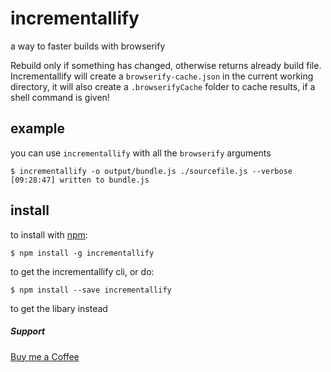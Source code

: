 # incrementallify
a way to faster builds with browserify

Rebuild only if something has changed, otherwise returns already build file.
Incrementallify will create a `browserify-cache.json` in the current working directory,
it will also create a `.browserifyCache` folder to cache results, if a shell command is given!

## example
you can use `incrementallify` with all the `browserify` arguments

    $ incrementallify -o output/bundle.js ./sourcefile.js --verbose
    [09:28:47] written to bundle.js


## install
to install with [npm](https://npmjs.org):

```
$ npm install -g incrementallify
```
to get the incrementallify cli, or do:
```
$ npm install --save incrementallify
```
to get the libary instead

##### Support

[Buy me a Coffee](https://www.patreon.com/moszeed)
